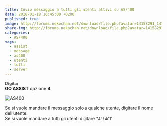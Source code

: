 ```yaml
---
title: Invio messaggio a tutti gli utenti attivi su AS/400
date: 2018-01-18 16:45:00 +0200
published: true
image: http://forums.nekochan.net/download/file.php?avatar=14158291_1477785421.png
share-img: http://forums.nekochan.net/download/file.php?avatar=14158291_1477785421.png
categories:
  - AS/400
tags:
  - assist
  - message
  - as400
  - utenti
  - tutti
  - server
---
```

Digita:   
**GO ASSIST** opzione **4**   

![AS400](https://farm5.staticflickr.com/4606/39730944062_d30bb39876_o.png)

Se si vuole mandare il messaggio solo a qualche utente, digitare il nome dell’utente.   
Se si vuole mandare a tutti gli utenti digitare **<code>*ALLACT</code>**

